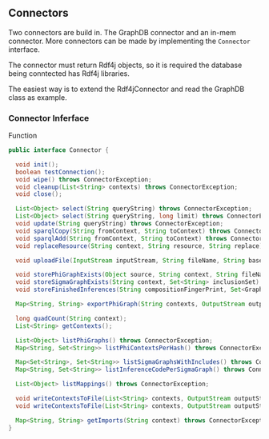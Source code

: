 ## Connectors

Two connectors are build in. The GraphDB connector and an in-mem connector. More connectors can be made by implementing the ```Connector``` interface.

The connector must return Rdf4j objects, so it is required the database being conntected has Rdf4j libraries.

The easiest way is to extend the Rdf4jConnector and read the GraphDB class as example.

### Connector Inferface
Function 

```java
public interface Connector {

  void init();
  boolean testConnection();
  void wipe() throws ConnectorException;
  void cleanup(List<String> contexts) throws ConnectorException;
  void close();

  List<Object> select(String queryString) throws ConnectorException;
  List<Object> select(String queryString, long limit) throws ConnectorException;
  void update(String queryString) throws ConnectorException;
  void sparqlCopy(String fromContext, String toContext) throws ConnectorException;
  void sparqlAdd(String fromContext, String toContext) throws ConnectorException;
  void replaceResource(String context, String resource, String replace) throws ConnectorException;

  void uploadFile(InputStream inputStream, String fileName, String baseUri, ArrayList<String> contexts) throws ConnectorException;

  void storePhiGraphExists(Object source, String context, String fileName, String hash) throws ConnectorException;
  void storeSigmaGraphExists(String context, Set<String> inclusionSet) throws ConnectorException;
  void storeFinishedInferences(String compositionFingerPrint, Set<GraphVar> graphVars, Map<GraphVar, String> contextMap, String inferenceCode) throws ConnectorException;

  Map<String, String> exportPhiGraph(String contexts, OutputStream outputStream) throws ConnectorException;

  long quadCount(String context);
  List<String> getContexts();

  List<Object> listPhiGraphs() throws ConnectorException;
  Map<String, Set<String>> listPhiContextsPerHash() throws ConnectorException;

  Map<Set<String>, Set<String>> listSigmaGraphsWithIncludes() throws ConnectorException;
  Map<String, Set<String>> listInferenceCodePerSigmaGraph() throws ConnectorException;

  List<Object> listMappings() throws ConnectorException;

  void writeContextsToFile(List<String> contexts, OutputStream outputStream, Map<String, String> prefixMap, String mainContext);
  void writeContextsToFile(List<String> contexts, OutputStream outputStream, Map<String, String> prefixMap, String mainContext, Function filter);

  Map<String, String> getImports(String context) throws ConnectorException;
}
```

